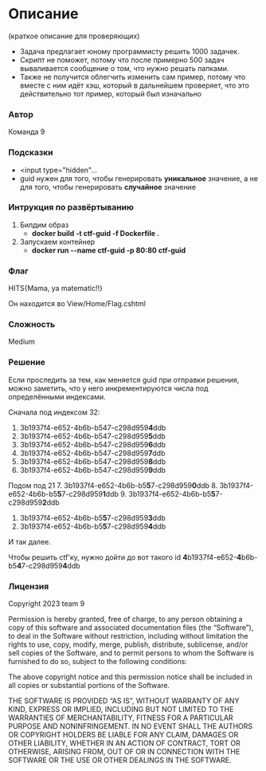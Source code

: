 # Описание

(краткое описание для проверяющих)

- Задача предлагает юному программисту решить 1000 задачек. 
- Скрипт не поможет, потому что после примерно 500 задач вываливается сообщение о том, что нужно решать лапками. 
- Также не получится облегчить изменить сам пример, потому что вместе с ним идёт хэш, который в дальнейшем проверяет, что это действительно тот пример, который был изначально
 

### Автор
Команда 9
### Подсказки
- <input type="hidden"...
- guid нужен для того, чтобы генерировать **уникальное** значение, а не для того, чтобы генерировать **случайное** значение
### Интрукция по развёртыванию
1. Билдим образ
    - **docker build -t ctf-guid -f Dockerfile .**
1. Запускаем контейнер
    - **docker run --name ctf-guid -p 80:80 ctf-guid**
### Флаг
HITS{Mama, ya matematic!!}


Он находится во View/Home/Flag.cshtml
### Сложность
Medium
### Решение
Если проследить за тем, как меняется guid при отправки решения, можно заметить, что у него инкрементируются числа под определёнными индексами. 

Сначала под индексом 32:
1. 3b1937f4-e652-4b6b-b547-c298d959**4**ddb
2. 3b1937f4-e652-4b6b-b547-c298d959**5**ddb
3. 3b1937f4-e652-4b6b-b547-c298d959**6**ddb
4. 3b1937f4-e652-4b6b-b547-c298d959**7**ddb
5. 3b1937f4-e652-4b6b-b547-c298d959**8**ddb
6. 3b1937f4-e652-4b6b-b547-c298d959**9**ddb

Подом под 21
7. 3b1937f4-e652-4b6b-b5**5**7-c298d959**0**ddb
8. 3b1937f4-e652-4b6b-b5**5**7-c298d959**1**ddb
9. 3b1937f4-e652-4b6b-b5**5**7-c298d959**2**ddb
1. 3b1937f4-e652-4b6b-b5**5**7-c298d959**3**ddb
1. 3b1937f4-e652-4b6b-b5**5**7-c298d959**4**ddb

И так далее.

Чтобы решить ctf'ку, нужно дойти до вот такого id **4**b1937f4-e652-**4**b6b-b5**4**7-c298d959**4**ddb
### Лицензия
Copyright 2023 team 9

Permission is hereby granted, free of charge, to any person obtaining a copy of this software and associated documentation files (the “Software”), to deal in the Software without restriction, including without limitation the rights to use, copy, modify, merge, publish, distribute, sublicense, and/or sell copies of the Software, and to permit persons to whom the Software is furnished to do so, subject to the following conditions:

The above copyright notice and this permission notice shall be included in all copies or substantial portions of the Software.

THE SOFTWARE IS PROVIDED “AS IS”, WITHOUT WARRANTY OF ANY KIND, EXPRESS OR IMPLIED, INCLUDING BUT NOT LIMITED TO THE WARRANTIES OF MERCHANTABILITY, FITNESS FOR A PARTICULAR PURPOSE AND NONINFRINGEMENT. IN NO EVENT SHALL THE AUTHORS OR COPYRIGHT HOLDERS BE LIABLE FOR ANY CLAIM, DAMAGES OR OTHER LIABILITY, WHETHER IN AN ACTION OF CONTRACT, TORT OR OTHERWISE, ARISING FROM, OUT OF OR IN CONNECTION WITH THE SOFTWARE OR THE USE OR OTHER DEALINGS IN THE SOFTWARE.